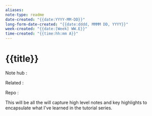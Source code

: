 ```yaml
---
aliases:
note-type: readme
date-created: "{{date:YYYY-MM-DD}}"
long-form-date-created: "{{date:dddd, MMMM DD, YYYY}}"
week-created: "{{date:[Week] WW.E}}"
time-created: "{{time:hh:mm A}}"
---
```


# {{title}}

Note hub :

Related :

Repo :

This will be all the will capture high level notes and key highlights to
encapsulate what I've learned in the tutorial series.
